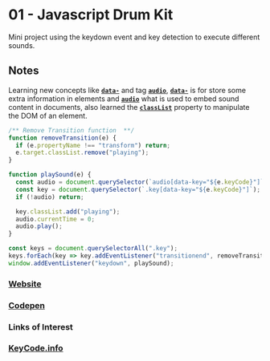 # 01 - Javascript Drum Kit

Mini project using the keydown event and key detection to execute different sounds.

## Notes

Learning new concepts like [**`data-`**](https://developer.mozilla.org/en-US/docs/Web/HTML/Global_attributes/data-*) and tag [**`audio`**](https://developer.mozilla.org/en-US/docs/Web/HTML/Element/audio), [**`data-`**](https://developer.mozilla.org/en-US/docs/Web/HTML/Global_attributes/data-*) is for store some extra information in elements and [**`audio`**](https://developer.mozilla.org/en-US/docs/Web/HTML/Element/audio) what is used to embed sound content in documents, also learned the [**`classList`**](https://developer.mozilla.org/en-US/docs/Web/API/Element/classList) property to manipulate the DOM of an element.
```Javascript
/** Remove Transition function  **/
function removeTransition(e) {
  if (e.propertyName !== "transform") return;
  e.target.classList.remove("playing");
}

function playSound(e) {
  const audio = document.querySelector(`audio[data-key="${e.keyCode}"]`);
  const key = document.querySelector(`.key[data-key="${e.keyCode}"]`);
  if (!audio) return;

  key.classList.add("playing");
  audio.currentTime = 0;
  audio.play();
}

const keys = document.querySelectorAll(".key");
keys.forEach(key => key.addEventListener("transitionend", removeTransition));
window.addEventListener("keydown", playSound);
```

### [**Website**](http://js30-drum-kit.surge.sh) 
### [**Codepen**](https://codepen.io/cesaramirez/full/baxpQm)

### Links of Interest
### [KeyCode.info](http://keycode.info)
